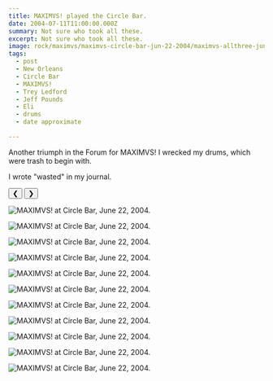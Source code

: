 ```yaml
---
title: MAXIMVS! played the Circle Bar.
date: 2004-07-11T11:00:00.000Z
summary: Not sure who took all these.
excerpt: Not sure who took all these.
image: rock/maximvs/maximvs-circle-bar-jun-22-2004/maximvs-allthree-jun-22-2004.jpg
tags:
  - post 
  - New Orleans
  - Circle Bar
  - MAXIMVS!
  - Trey Ledford
  - Jeff Pounds
  - Eli 
  - drums
  - date approximate

---
```


Another triumph in the Forum for MAXIMVS! I wrecked my drums, which were trash to begin with.

I wrote "wasted" in my journal.

<div id="viewport">
    <button id="buttonPrevious">&#10094;</button>
    <button id="buttonNext">&#10095;</button>

![MAXIMVS! at Circle Bar, June 22, 2004.](/static/img/rock/maximvs/maximvs-circle-bar-jul-11-2006/maximvs-csbhoursign-jun-22-2004.jpg "MAXIMVS! at Circle Bar, June 22, 2004.")

![MAXIMVS! at Circle Bar, June 22, 2004.](/static/img/rock/maximvs/maximvs-circle-bar-jul-11-2006/maximvs-allthree-jun-22-2004.jpg "MAXIMVS! at Circle Bar, June 22, 2004.")

![MAXIMVS! at Circle Bar, June 22, 2004.](/static/img/rock/maximvs/maximvs-circle-bar-jul-11-2006/maximvs-andruntre-jun-22-2004.jpg "MAXIMVS! at Circle Bar, June 22, 2004.")

![MAXIMVS! at Circle Bar, June 22, 2004.](/static/img/rock/maximvs/maximvs-circle-bar-jul-11-2006/maximvs-armpit-jun-22-2004.jpg "MAXIMVS! at Circle Bar, June 22, 2004.")

![MAXIMVS! at Circle Bar, June 22, 2004.](/static/img/rock/maximvs/maximvs-circle-bar-jul-11-2006/maximvs-cash-jun-22-2004.jpg "MAXIMVS! at Circle Bar, June 22, 2004.")

![MAXIMVS! at Circle Bar, June 22, 2004.](/static/img/rock/maximvs/maximvs-circle-bar-jul-11-2006/maximvs-dandt-jun-22-2004.jpg "MAXIMVS! at Circle Bar, June 22, 2004.")

![MAXIMVS! at Circle Bar, June 22, 2004.](/static/img/rock/maximvs/maximvs-circle-bar-jul-11-2006/maximvs-elinme-jun-22-2004.jpg "MAXIMVS! at Circle Bar, June 22, 2004.")

![MAXIMVS! at Circle Bar, June 22, 2004.](/static/img/rock/maximvs/aximvs-circle-bar-jul-11-2006/maximvs-jeffvert500-jun-22-2004.jpg "MAXIMVS! at Circle Bar, June 22, 2004.")

![MAXIMVS! at Circle Bar, June 22, 2004.](/static/img/rock/maximvs/maximvs-circle-bar-jul-11-2006/maximvs-maximvsclavnjeff-jun-22-2004.jpg "MAXIMVS! at Circle Bar, June 22, 2004.")

![MAXIMVS! at Circle Bar, June 22, 2004.](/static/img/rock/maximvs/maximvs-circle-bar-jul-11-2006/maximvs-pickanoser-jun-22-2004.jpg "MAXIMVS! at Circle Bar, June 22, 2004.")

![MAXIMVS! at Circle Bar, June 22, 2004.](/static/img/rock/maximvs/maximvs-circle-bar-jul-11-2006/maximvs-truckintro-jun-22-2004.jpg "MAXIMVS! at Circle Bar, June 22, 2004.")

</div>
<div id="caption"></div>

